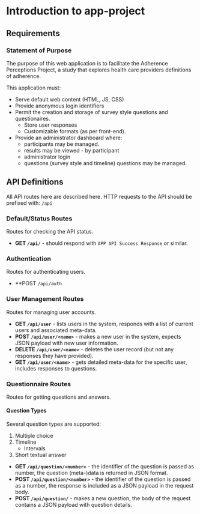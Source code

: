 # Introduction to app-project

## Requirements

### Statement of Purpose

The purpose of this web application is to facilitate the Adherence Perceptions Project, a study that explores health care providers definitions of adherence. 

This application must: 

* Serve default web content (HTML, JS, CSS)
* Provide anonymous login identifiers 
* Permit the creation and storage of survey style questions and questionaires.
    - Store user responses
    - Customizable formats (as per front-end). 
* Provide an administrator dashboard where:
    - participants may be managed.
    - results may be viewed - by participant
    - administrator login
    - questions (survey style and timeline) questions may be managed.

## API Definitions

All API routes here are described here. HTTP requests to the API should be prefixed with: `/api`

### Default/Status Routes

Routes for checking the API status. 

* **GET `/api/`** - should respond with `APP API Success Response` or similar.
 
### Authentication

Routes for authenticating users. 
 
* **POST `/api/auth`

### User Management Routes

Routes for managing user accounts. 

* **GET `/api/user`** - lists users in the system, responds with a list of current users and associated meta-data. 
* **POST `/api/user/<name>`** - makes a new user in the system, expects JSON payload with new user information.
* **DELETE `/api/user/<name>`** - deletes the user record (but not any responses they have provided). 
* **GET `/api/user/<name>`** - gets detailed meta-data for the specific user, includes responses to questions. 

### Questionnaire Routes

Routes for getting questions and answers.

#### Question Types

Several question types are supported: 

1) Multiple choice
2) Timeline
    * Intervals
3) Short textual answer

* **GET `/api/question/<number>`** - the identifier of the question is passed as number, the question (meta-)data is returned in JSON format. 
* **POST `/api/question/<number>`** - the identifier of the question is passed as a number, the response is included as a JSON payload in the request body.
* **POST `/api/question/`** - makes a new question, the body of the request contains a JSON payload with question details. 